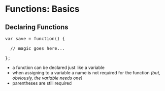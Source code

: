 # Functions: Basics
## Declaring Functions

<pre class="code javascript" >
var save = function() {
  
  // magic goes here...
  
};
</pre>

* a function can be declared just like a variable
* when assigning to a variable a name is not required for the function _(but, obviously, the variable needs one)_
* parentheses are still required